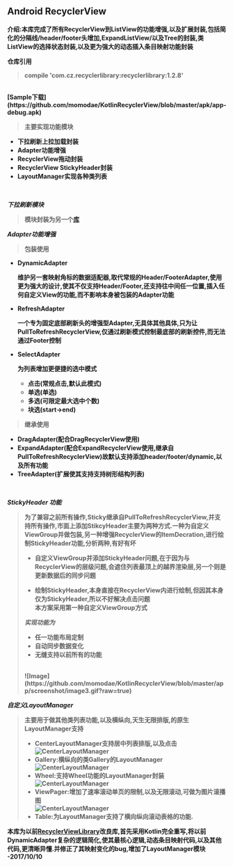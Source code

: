 Android RecyclerView
---
<b>介绍:本库完成了所有RecyclerView到ListView的功能增强,以及扩展封装,包括简化的分隔线/header/footer头增加,ExpandListView/以及Tree的封装,类ListView的选择状态封装,以及更为强大的动态插入条目映射功能封装

仓库引用
> compile 'com.cz.recyclerlibrary:recyclerlibrary:1.2.8'

<br>
[Sample下载](https://github.com/momodae/KotlinRecyclerView/blob/master/apk/app-debug.apk)

> 主要实现功能模块
>
* 下拉刷新上拉加载封装
* Adapter功能增强
* RecyclerView拖动封装
* RecyclerView StickyHeader封装
* LayoutManager实现各种类列表

</br>

*下拉刷新模块*
> 模块封装为另一个[库](https://github.com/momodae/KotlinPulltoRefreshLayout)</br>

*Adapter功能增强*</br>
> 包装使用<br>
>
* DynamicAdapter <br><p>维护另一套映射角标的数据适配器,取代常规的Header/FooterAdapter,使用更为强大的设计,使其不仅支持Header/Footer,还支持往中间任一位置,插入任何自定义View的功能,而不影响本身被包装的Adapter功能
* RefreshAdapter</br><p>一个专为固定底部刷新头的增强型Adapter,无具体其他具体,只为让PullToRefreshRecyclerView,仅通过刷新模式控制最底部的刷新控件,而无法通过Footer控制
* SelectAdapter </br><p>为列表增加更便捷的选中模式
	* 点击(常规点击,默认此模式)
	* 单选(单选)
	* 多选(可限定最大选中个数)
	* 块选(start->end)
>
> 继承使用
>
* DragAdapter(配合DragRecyclerView使用)
* ExpandAdapter(配合ExpandRecyclerView使用,继承自PullToRefreshRecyclerView)故默认支持添加header/footer/dynamic,以及所有功能
* TreeAdapter(扩展使其支持支持树形结构列表)
<br>


*StickyHeader 功能*
> 为了兼容之前所有操作,Sticky继承自PullToRefreshRecyclerView,并支持所有操作,市面上添加StikcyHeader主要为两种方式.一种为自定义ViewGroup并做包装,另一种增强RecyclerView的ItemDecration,进行绘制StickyHeader功能,分析两种,有好有坏
>
> * 自定义ViewGroup并添加StickyHeader问题,在于因为与RecyclerView的层级问题,会遮住列表最顶上的越界渲染层,另一个则是更新数据后的同步问题<p>
> * 绘制StickyHeader,本身直接在RecyclerView内进行绘制,但因其本身仅为StickyHeader,所以不好解决点击问题<br>
> 本方案采用第一种自定义ViewGroup方式
>
> *实现功能为*
>
> * 任一功能布局定制
> * 自动同步数据变化
> * 无缝支持以前所有的功能
><br>
> ![Image](https://github.com/momodae/KotlinRecyclerView/blob/master/app/screenshot/image3.gif?raw=true)

*自定义LayoutManager*
> 主要用于做其他类列表功能,以及横纵向,天生无限排版,的原生LayoutManager支持
>
> * CenterLayoutManager支持居中列表排版,以及点击<br>
> ![CenterLayoutManager](https://github.com/momodae/KotlinRecyclerView/blob/master/app/screenshot/image4.gif?raw=true)
> * Gallery:横纵向的类Gallery的LayoutManager<br>
> ![CenterLayoutManager](https://github.com/momodae/KotlinRecyclerView/blob/master/app/screenshot/image5.gif?raw=true)
> * Wheel:支持Wheel功能的LayoutManager封装<br>
> ![CenterLayoutManager](https://github.com/momodae/KotlinRecyclerView/blob/master/app/screenshot/image6.gif?raw=true)
> * ViewPager:增加了速率滚动单页的限制,以及无限滚动,可做为图片滚播图<br>
> ![CenterLayoutManager](https://github.com/momodae/KotlinRecyclerView/blob/master/app/screenshot/image7.gif?raw=true)
> * Table:为LayoutManager支持了横向纵向滚动表格的功能.<br>


本库为以前[RecyclerViewLibrary](https://github.com/momodae/RecyclerViewLibrary)改良库,首先采用Kotlin完全重写,将以前DynamicAdapter复杂的逻辑简化,使其最核心逻辑,动态条目映射代码,以及其他代码,更清晰异懂.并修正了其映射变化的bug,增加了LayoutManager模块
-2017/10/10
